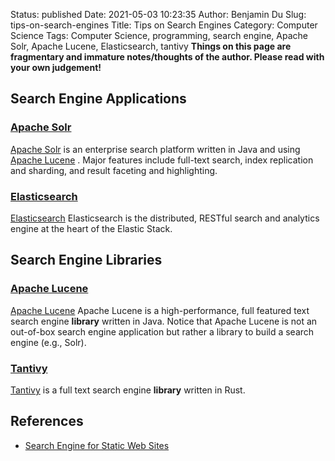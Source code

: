 Status: published
Date: 2021-05-03 10:23:35
Author: Benjamin Du
Slug: tips-on-search-engines
Title: Tips on Search Engines
Category: Computer Science
Tags: Computer Science, programming, search engine, Apache Solr, Apache Lucene, Elasticsearch, tantivy
**Things on this page are fragmentary and immature notes/thoughts of the author. Please read with your own judgement!**


## Search Engine Applications

### [Apache Solr](https://github.com/apache/solr)
[Apache Solr](https://github.com/apache/solr)
is an enterprise search platform written in Java and using 
[Apache Lucene](https://github.com/apache/lucene)
.
Major features include full-text search, index replication and sharding, and result faceting and highlighting.


### [Elasticsearch](https://github.com/elastic/elasticsearch)
[Elasticsearch](https://github.com/elastic/elasticsearch)
Elasticsearch is the distributed, RESTful search and analytics engine at the heart of the Elastic Stack. 

## Search Engine Libraries

### [Apache Lucene](https://github.com/apache/lucene)
[Apache Lucene](https://github.com/apache/lucene)
Apache Lucene is a high-performance, full featured text search engine **library** written in Java.
Notice that Apache Lucene is not an out-of-box search engine application 
but rather a library to build a search engine (e.g., Solr).

### [Tantivy](https://crates.io/crates/tantivy)
[Tantivy](https://crates.io/crates/tantivy)
is a full text search engine **library** written in Rust.

## References

- [Search Engine for Static Web Sites](http://www.legendu.net/misc/blog/search-engine-for-static-web-sites)
